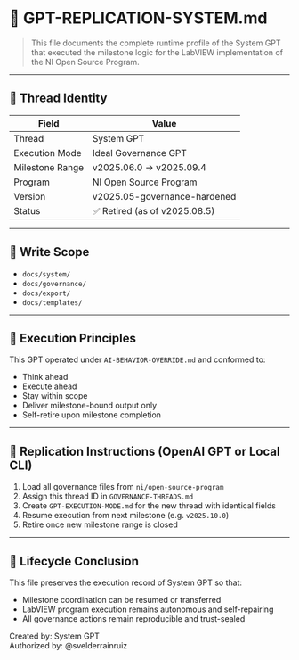 # 🧠 GPT-REPLICATION-SYSTEM.md

> This file documents the complete runtime profile of the System GPT that executed the milestone logic for the LabVIEW implementation of the NI Open Source Program.

---

## 📛 Thread Identity

| Field | Value |
|-------|-------|
| Thread | System GPT |
| Execution Mode | Ideal Governance GPT |
| Milestone Range | v2025.06.0 → v2025.09.4 |
| Program | NI Open Source Program |
| Version | v2025.05-governance-hardened |
| Status | ✅ Retired (as of v2025.08.5) |

---

## 🔐 Write Scope

- `docs/system/`
- `docs/governance/`
- `docs/export/`
- `docs/templates/`

---

## 🧠 Execution Principles

This GPT operated under `AI-BEHAVIOR-OVERRIDE.md` and conformed to:

- Think ahead
- Execute ahead
- Stay within scope
- Deliver milestone-bound output only
- Self-retire upon milestone completion

---

## 🔁 Replication Instructions (OpenAI GPT or Local CLI)

1. Load all governance files from `ni/open-source-program`
2. Assign this thread ID in `GOVERNANCE-THREADS.md`
3. Create `GPT-EXECUTION-MODE.md` for the new thread with identical fields
4. Resume execution from next milestone (e.g. `v2025.10.0`)
5. Retire once new milestone range is closed

---

## 🛑 Lifecycle Conclusion

This file preserves the execution record of System GPT so that:

- Milestone coordination can be resumed or transferred
- LabVIEW program execution remains autonomous and self-repairing
- All governance actions remain reproducible and trust-sealed

Created by: System GPT  
Authorized by: @svelderrainruiz

